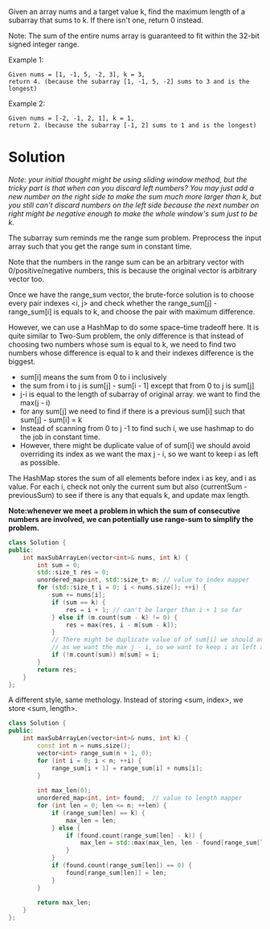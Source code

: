Given an array nums and a target value k, find the maximum length of a subarray that sums to k. If there isn't one, return 0 instead.

Note:
The sum of the entire nums array is guaranteed to fit within the 32-bit signed integer range.

Example 1:

```
Given nums = [1, -1, 5, -2, 3], k = 3,
return 4. (because the subarray [1, -1, 5, -2] sums to 3 and is the longest)
```

Example 2:

```
Given nums = [-2, -1, 2, 1], k = 1,
return 2. (because the subarray [-1, 2] sums to 1 and is the longest)
```

# Solution

_Note: your initial thought might be using sliding window method, but the tricky part is that when can you discard left numbers? You may just add a new number on the right side to make the sum much more larger than k, but you still can't discard numbers on the left side because the next number on right might be negative enough to make the whole window's sum just to be k._

The subarray sum reminds me the range sum problem. Preprocess the input array such that you get the range sum in constant time.

Note that the numbers in the range sum can be an arbitrary vector with 0/positive/negative numbers, this is because the original vector is arbitrary vector too. 

Once we have the range_sum vector, the brute-force solution is to choose every pair indexes <i, j> and check whether the range_sum[j] - range_sum[i] is equals to k, and choose the pair with maximum difference.

However, we can use a HashMap to do some space–time tradeoff here. It is quite similar to Two-Sum problem, the only difference is that instead of choosing two numbers whose sum is equal to k, we need to find two numbers whose difference is equal to k and their indexes difference is the biggest.


* sum[i] means the sum from 0 to i inclusively   
* the sum from i to j is sum[j] - sum[i - 1] except that from 0 to j is sum[j]  
* j-i is equal to the length of subarray of original array. we want to find the max(j - i)     
* for any sum[j] we need to find if there is a previous sum[i] such that sum[j] - sum[i] = k    
* Instead of scanning from 0 to j -1 to find such i, we use hashmap to do the job in constant time.    
* However, there might be duplicate value of of sum[i] we should avoid overriding its index as we want the max j - i, so we want to keep i as left as possible.    

The HashMap stores the sum of all elements before index i as key, and i as value. For each i, check not only the current sum but also (currentSum - previousSum) to see if there is any that equals k, and update max length.

__Note:whenever we meet a problem in which the sum of consecutive numbers are involved, we can potentially use range-sum to simplify the problem.__

```cpp
class Solution {
public:
    int maxSubArrayLen(vector<int>& nums, int k) {
        int sum = 0;
        std::size_t res = 0;
        unordered_map<int, std::size_t> m; // value to index mapper
        for (std::size_t i = 0; i < nums.size(); ++i) {
            sum += nums[i];
            if (sum == k) {
                res = i + 1; // can't be larger than i + 1 so far
            } else if (m.count(sum - k) != 0) {
                res = max(res, i - m[sum - k]);
            }
            // There might be duplicate value of of sum[i] we should avoid overriding its index
            // as we want the max j - i, so we want to keep i as left as possible. 
            if (!m.count(sum)) m[sum] = i;
        }
        return res;
    }
};
```

A different style, same methology. Instead of storing <sum, index>, we store <sum, length>.

```cpp
class Solution {
public:
    int maxSubArrayLen(vector<int>& nums, int k) {
        const int n = nums.size();
        vector<int> range_sum(n + 1, 0);
        for (int i = 0; i < n; ++i) {
            range_sum[i + 1] = range_sum[i] + nums[i];
        }
        
        int max_len(0);
        unordered_map<int, int> found;  // value to length mapper
        for (int len = 0; len <= n; ++len) {
            if (range_sum[len] == k) {
                max_len = len;
            } else {
                if (found.count(range_sum[len] - k)) {
                    max_len = std::max(max_len, len - found[range_sum[len] - k]);
                }
            }
            if (found.count(range_sum[len]) == 0) {
                found[range_sum[len]] = len;
            }
        }
        
        return max_len;
    }
};
```
